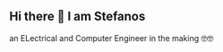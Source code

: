 ## Hi there 👋 I am Stefanos
an ELectrical and Computer Engineer in the making 🤓🤓
<!--
**sdigenis/sdigenis** is a ✨ _special_ ✨ repository because its `README.md` (this file) appears on your GitHub profile.

 ### 🔭 I’m currently working on :
 - Getting my degree 😬😬 🎓🎓
 - Helping out with TVs kitchen's and whatever else my family and friends think I can do because of my computer skills 💻
 ### 🌱 I’m currently learning about :
- Machine Learning 🔮🔮
- Some more Advnanced Netowrking 📡📡
- Distributed Systems 🌐
- Lots other things 🧠


#### Currently trying to write my README files 
